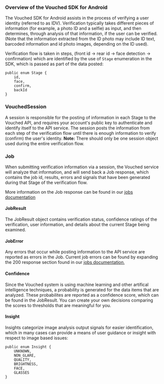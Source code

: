 ### Overview of the Vouched SDK for Android

The Vouched SDK for Android assists in the process of verifying a user identity (referred to as IDV). Verification typically takes different pieces of information (for example, a photo ID and a selfie) as input, and then determines, through analysis of that information, if the user can be verified. (Note that the information extracted from the ID photo may include ID text, barcoded information and id photo images, depending on the ID used).

Verification flow is taken in steps, (front id -> rear id -> face detection -> confirmation) which are identified by the use of ```Stage``` enumeration in the SDK, which is passed as part of the data posted:
```
public enum Stage {
    id,
    face,
    confirm,
    backId
}
```

### VouchedSession

A session is responsible for the posting of information in each Stage to the Vouched API, and requires your account's public key to authenticate and identify itself to the API service. The session posts the information from each step of the verification flow until there is enough information to verify (confirm) the user's identity. 
**Note:** There should only be one session object used during the entire verification flow.

###  Job

When submitting verification information via a session, the Vouched service will analyze that information, and will send back a Job response, which contains the job id, results, errors and signals that have been generated during that Stage of the verification flow. 

More information on the Job response can be found in our [jobs documentation](https://docs.vouched.id/reference/findjobs)

#### JobResult

The JobResult object contains verification status, confidence ratings of the verification, user information, and details about the current Stage being examined. 

#### JobError

Any errors that occur while posting information to the API service are reported as errors in the Job. Current job errors can be found by expanding the 200 response section found in our [jobs documentation]( https://docs.vouched.id/reference/findjobs#:~:text=RESPONSES-,200,-Provide%20Results%20on. ), 

#### Confidence

Since the Vouched system is using machine learning and other artifical intelligence techniques, a probability is generated for the data items that are analyzed. These probabilites are reported as a confidence score, which can be found in the JobResult. You can create your own decisions comparing the scores to thresholds that are meaningful for you.

#### Insight

Insights categorize image analysis output signals for easier identification, which in many cases can provide a means of user guidance or insight with respect to image based issues:

```
public enum Insight {
    UNKNOWN,
    NON_GLARE,
    QUALITY,
    BRIGHTNESS,
    FACE,
    GLASSES
}
```
